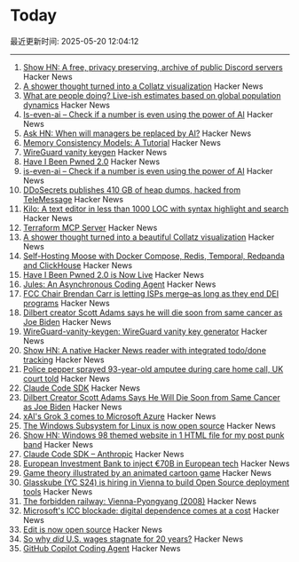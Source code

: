 # Today

最近更新时间: 2025-05-20 12:04:12

--- 
1. [Show HN: A free, privacy preserving, archive of public Discord servers](https://searchcord.io) Hacker News
2. [A shower thought turned into a Collatz visualization](https://abstractnonsense.com/collatz/) Hacker News
3. [What are people doing? Live-ish estimates based on global population dynamics](https://humans.maxcomperatore.com/) Hacker News
4. [Is-even-ai – Check if a number is even using the power of AI](https://www.npmjs.com/package/is-even-ai) Hacker News
5. [Ask HN: When will managers be replaced by AI?](https://news.ycombinator.com/item?id=44037195) Hacker News
6. [Memory Consistency Models: A Tutorial](https://jamesbornholt.com/blog/memory-models/) Hacker News
7. [WireGuard vanity keygen](https://github.com/axllent/wireguard-vanity-keygen) Hacker News
8. [Have I Been Pwned 2.0](https://www.troyhunt.com/have-i-been-pwned-2-0-is-now-live/) Hacker News
9. [is-even-ai – Check if a number is even using the power of AI](https://www.npmjs.com/package/is-even-ai) Hacker News
10. [DDoSecrets publishes 410 GB of heap dumps, hacked from TeleMessage](https://micahflee.com/ddosecrets-publishes-410-gb-of-heap-dumps-hacked-from-telemessages-archive-server/) Hacker News
11. [Kilo: A text editor in less than 1000 LOC with syntax highlight and search](https://github.com/antirez/kilo) Hacker News
12. [Terraform MCP Server](https://github.com/hashicorp/terraform-mcp-server) Hacker News
13. [A shower thought turned into a beautiful Collatz visualization](https://abstractnonsense.com/collatz/) Hacker News
14. [Self-Hosting Moose with Docker Compose, Redis, Temporal, Redpanda and ClickHouse](https://docs.fiveonefour.com/moose/deploying/self-hosting/deploying-with-docker-compose) Hacker News
15. [Have I Been Pwned 2.0 is Now Live](https://www.troyhunt.com/have-i-been-pwned-2-0-is-now-live/) Hacker News
16. [Jules: An Asynchronous Coding Agent](https://jules.google/) Hacker News
17. [FCC Chair Brendan Carr is letting ISPs merge–as long as they end DEI programs](https://arstechnica.com/tech-policy/2025/05/fcc-chair-brendan-carr-is-letting-isps-merge-as-long-as-they-end-dei-programs/) Hacker News
18. [Dilbert creator Scott Adams says he will die soon from same cancer as Joe Biden](https://www.thewrap.com/dilbert-scott-adams-prostate-cancer-biden/) Hacker News
19. [WireGuard-vanity-keygen: WireGuard vanity key generator](https://github.com/axllent/wireguard-vanity-keygen) Hacker News
20. [Show HN: A native Hacker News reader with integrated todo/done tracking](https://github.com/haojiang99/hacker_news_reader) Hacker News
21. [Police pepper sprayed 93-year-old amputee during care home call, UK court told](https://www.rte.ie/news/uk/2025/0519/1513775-elderly-amputee-pepper-sprayed/) Hacker News
22. [Claude Code SDK](https://docs.anthropic.com/en/docs/claude-code/sdk) Hacker News
23. [Dilbert Creator Scott Adams Says He Will Die Soon from Same Cancer as Joe Biden](https://www.thewrap.com/dilbert-scott-adams-prostate-cancer-biden/) Hacker News
24. [xAI's Grok 3 comes to Microsoft Azure](https://techcrunch.com/2025/05/19/xais-grok-3-comes-to-microsoft-azure/) Hacker News
25. [The Windows Subsystem for Linux is now open source](https://blogs.windows.com/windowsdeveloper/2025/05/19/the-windows-subsystem-for-linux-is-now-open-source/) Hacker News
26. [Show HN: Windows 98 themed website in 1 HTML file for my post punk band](https://corp.band) Hacker News
27. [Claude Code SDK – Anthropic](https://docs.anthropic.com/en/docs/claude-code/sdk) Hacker News
28. [European Investment Bank to inject €70B in European tech](https://ioplus.nl/en/posts/european-investment-bank-to-inject-70-billion-in-european-tech) Hacker News
29. [Game theory illustrated by an animated cartoon game](https://ncase.me/trust/) Hacker News
30. [Glasskube (YC S24) is hiring in Vienna to build Open Source deployment tools](https://www.ycombinator.com/companies/glasskube/jobs/wjB77iZ-founding-engineer-go-typescript-kubernetes-docker) Hacker News
31. [The forbidden railway: Vienna-Pyongyang (2008)](http://vienna-pyongyang.blogspot.com/2008/04/how-everything-began.html) Hacker News
32. [Microsoft's ICC blockade: digital dependence comes at a cost](https://www.techzine.eu/news/privacy-compliance/131536/microsofts-icc-blockade-digital-dependence-comes-at-a-cost/) Hacker News
33. [Edit is now open source](https://devblogs.microsoft.com/commandline/edit-is-now-open-source/) Hacker News
34. [So why *did* U.S. wages stagnate for 20 years?](https://www.noahpinion.blog/p/so-why-did-us-wages-stagnate-for) Hacker News
35. [GitHub Copilot Coding Agent](https://github.blog/changelog/2025-05-19-github-copilot-coding-agent-in-public-preview/) Hacker News
